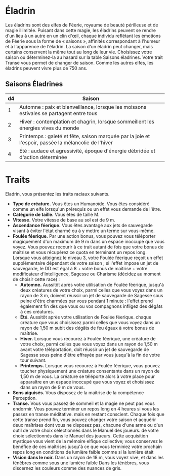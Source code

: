 # Éladrin

Les éladrins sont des elfes de Féerie, royaume de beauté périlleuse et de magie illimitée. Puisant dans cette magie, les éladrins peuvent se rendre d'un lieu à un autre en un clin d'œil, chaque individu reflétant les émotions de Féerie sous la forme de « saisons », affinités correspondant à l'humeur et à l'apparence de l'éladrin. La saison d'un éladrin peut changer, mais certains conservent la même tout au long de leur vie. Choisissez votre saison ou déterminez-la au hasard sur la table Saisons éladrines. Votre trait Transe vous permet de changer de saison.
Comme les autres elfes, les éladrins peuvent vivre plus de 750 ans.

## Saisons Éladrines

| d4  | Saison                                                                                              |
| --- | --------------------------------------------------------------------------------------------------- |
| 1   | Automne : paix et bienveillance, lorsque les moissons estivales se partagent entre tous             |
| 2   | Hiver : contemplation et chagrin, lorsque sommeillent les énergies vives du monde                   |
| 3   | Printemps : gaieté et fête, saison marquée par la joie et l'espoir, passée la mélancolie de l'hiver |
| 4   | Été : audace et agressivité, époque d'énergie débridée et d'action déterminée                       |

# Traits

Eladrin, vous présentez les traits raciaux suivants.

- **Type de créature.** Vous êtes un Humanoïde. Vous êtes considéré comme un elfe lorsqu'un prérequis ou un effet vous demande de l'être.
- **Catégorie de taille.** Vous êtes de taille M.
- **Vitesse.** Votre vitesse de base au sol est de 9 m.
- **Ascendance féerique.** Vous êtes avantagé aux jets de sauvegarde visant à éviter l'état charmé ou à y mettre un terme sur vous-même.
- **Foulée féerique.** Par une action bonus, vous pouvez vous téléporter magiquement d'un maximum de 9 m dans un espace inoccupé que vous voyez. Vous pouvez recourir à ce trait autant de fois que votre bonus de maîtrise et vous récupérez ce quota en terminant un repos long.
  Lorsque vous atteignez le niveau 3, votre Foulée féerique reçoit un effet supplémentaire dépendant de votre saison ; si l'effet impose un jet de sauvegarde, le DD est égal à 8 + votre bonus de maîtrise + votre modificateur d'Intelligence, Sagesse ou Charisme (décidez au moment de choisir cette race) :
    - **Automne.** Aussitôt après votre utilisation de Foulée féerique, jusqu'à deux créatures de votre choix, parmi celles que vous voyez dans un rayon de 3 m, doivent réussir un jet de sauvegarde de Sagesse sous peine d'être charmées par vous pendant 1 minute : l'effet prend également fin dès que vous ou vos compagnons infligez des dégâts à ces créatures.
    - **Été.** Aussitôt après votre utilisation de Foulée féerique. chaque créature que vous choisissez parmi celles que vous voyez dans un rayon de 1,50 m subit des dégâts de feu égaux à votre bonus de maîtrise.
    - **Hiver.** Lorsque vous recourez à Foulée féerique, une créature de votre choix, parmi celles que vous voyez dans un rayon de 1,50 m avant votre téléportation, doit réussir un jet de sauvegarde de Sagesse sous peine d'être effrayée par vous jusqu'à la fin de votre tour suivant.
    - **Printemps.** Lorsque vous recourez à Foulée féerique, vous pouvez toucher physiquement une créature consentante dans un rayon de 1,50 m de vous. La créature se téléporte alors à votre place pour apparaître en un espace inoccupé que vous voyez et choisissez dans un rayon de 9 m de vous.
- **Sens aiguisés.** Vous disposez de la maîtrise de la compétence Perception.
- **Transe.** Vous vous passez de sommeil et la magie ne peut pas vous endormir. Vous pouvez terminer un repos long en 4 heures si vous les passez en transe méditative.
  mais en restant conscient.
  Chaque fois que cette transe prend fin, vous pouvez changer votre saison et acquérir deux maîtrises dont vous ne disposez pas, chacune d'une arme ou d'un outil de votre choix sélectionnés dans le Manuel des joueurs. de votre choix sélectionnés dans le Manuel des joueurs.
  Cette acquisition mystique vous vient de la mémoire elfique collective; vous conservez le bénéfice de ces maîtrises jusqu'à ce que vous terminiez votre prochain repos long en conditions de lumière faible comme si la lumière était
- **Vision dans le noir.** Dans un rayon de 18 m, vous voyez vive, et dans les ténèbres comme sous une lumière faible Dans les ténèbres, vous discernez les couleurs comme des nuances de gris.
